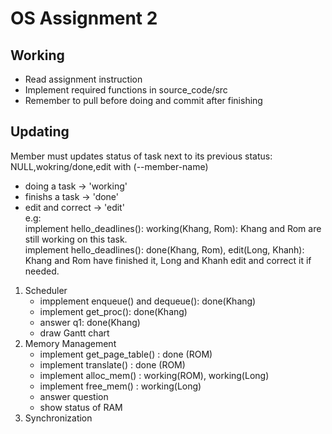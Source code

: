 # OS Assignment 2
## Working
- Read assignment instruction
- Implement required functions in source_code/src
- Remember to pull before doing and commit after finishing
## Updating
Member must updates status of task next to its previous status: NULL,wokring/done,edit with (--member-name)
+ doing a task -> 'working'
+ finishs a task -> 'done'
+ edit and correct -> 'edit'  
e.g:  
implement hello_deadlines(): working(Khang, Rom): Khang and Rom are still working on this task.  
implement hello_deadlines(): done(Khang, Rom), edit(Long, Khanh): Khang and Rom have finished it, Long and Khanh edit and correct it if needed.  

1. Scheduler
    - impplement enqueue() and dequeue(): done(Khang)
    - implement get_proc(): done(Khang)
    - answer q1: done(Khang)
    - draw Gantt chart
2. Memory Management
    - implement get_page_table() : done (ROM)
    - implement translate() : done (ROM)
    - implement alloc_mem() : working(ROM), working(Long)
    - implement free_mem() : working(Long)
    - answer question
    - show status of RAM
3. Synchronization 


